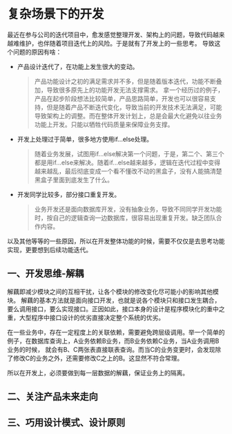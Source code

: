 # 复杂场景下的开发

最近在参与公司的迭代项目中，愈发感觉整理开发、架构上的问题，导致代码越来越难维护，也伴随着项目迭代上的风险。于是就有了开发上的一些思考。
导致这个问题的原因有啥：

* 产品设计迭代了，在功能上发生很大的变动。

  > 产品功能设计之初的满足需求并不多，但是随着版本迭代，功能不断叠加，导致很多原先上的功能开发无法支撑需求。
  > 拿一个经历过的例子，产品在起步阶段想法比较简单，产品思路简单，开发也可以很容易支持，但是随着产品不断迭代变化，导致当前的开发技术无法满足，可能导致架构上的调整。而在整体开发计划上，总是会最大化避免以往业务功能上开发。只能以牺牲代码质量来保障业务支撑。

* 开发上处理过于简单，很多地方使用if...else处理。

  > 随着业务发展，试图用if...else解决第一个问题，于是，第二个、第三个都是用if...else来解决。随着if...else越来越多，逻辑在迭代过程中变得越来越乱，最后彻底变成一个看不懂改不动的黑盒子，没有人能搞清楚黑盒子里面到底发生了什么。

* 开发同学比较多，部分接口重复开发。

  > 业务开发还是面向数据库开发，没有抽象业务，导致不同同学开发功能时，按自己的逻辑查询一边数据库，很容易出现重复开发。缺乏团队合作内容。

以及其他等等的一些原因，所以在开发整体功能的时候，需要不仅仅是去思考功能实现，更要想到后续功能迭代。

## 一、开发思维-解耦

解藕即减少模块之间的互相干扰，让各个模块的修改变化尽可能小的影响其他模块。
解藕的基本方法就是面向接口开发，也就是说各个模块只和接口发生耦合，要么调用接口，要么实现接口。正因如此，接口本身的设计是程序模块化的重中之重，大型程序中接口设计的优劣直接决定整个系统的优劣。

在一些业务中，存在一定程度上的关联依赖，需要避免跨层级调用。举一个简单的例子，在数据库查询上，A业务依赖B业务，而B业务依赖C业务，当A业务调用B业务的时候， 就会有B、C两张表直接联表查询。而当C的业务变更时，会发现除了修改C的业务之外，还需要修改C之上的B。这显然不符合常理。

所以在开发上，必须要做到每一层数据的解藕，保证业务上的隔离。

## 二、关注产品未来走向





## 三、巧用设计模式、设计原则